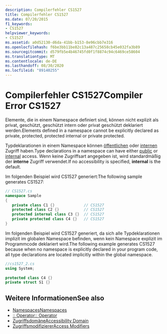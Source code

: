 ```yaml
---
description: Compilerfehler CS1527
title: Compilerfehler CS1527
ms.date: 07/20/2015
f1_keywords:
- CS1527
helpviewer_keywords:
- CS1527
ms.assetid: a0d52130-d6da-41bb-b153-8e96cbb7e316
ms.openlocfilehash: f6be3bb11be82c13a487c25658cb45e032fa3b89
ms.sourcegitcommit: d579fb5e4b46745fd0f1f8874c94c6469ce58604
ms.translationtype: MT
ms.contentlocale: de-DE
ms.lasthandoff: 08/30/2020
ms.locfileid: "89140255"
---
```

# <a name="compiler-error-cs1527"></a><span data-ttu-id="3585c-103">Compilerfehler CS1527</span><span class="sxs-lookup"><span data-stu-id="3585c-103">Compiler Error CS1527</span></span>

<span data-ttu-id="3585c-104">Elemente, die in einem Namespace definiert sind, können nicht explizit als privat, geschützt, geschützt intern oder privat geschützt deklariert werden.</span><span class="sxs-lookup"><span data-stu-id="3585c-104">Elements defined in a namespace cannot be explicitly declared as private, protected, protected internal or private protected.</span></span>
  
 <span data-ttu-id="3585c-105">Typdeklarationen in einem Namespace können [öffentlichen](../language-reference/keywords/public.md) oder [internen](../language-reference/keywords/internal.md) Zugriff haben.</span><span class="sxs-lookup"><span data-stu-id="3585c-105">Type declarations in a namespace can have either [public](../language-reference/keywords/public.md) or [internal](../language-reference/keywords/internal.md) access.</span></span> <span data-ttu-id="3585c-106">Wenn keine Zugriffsart angegeben ist, wird standardmäßig der **interne** Zugriff verwendet.</span><span class="sxs-lookup"><span data-stu-id="3585c-106">If no accessibility is specified, **internal** is the default.</span></span>  
  
 <span data-ttu-id="3585c-107">Im folgenden Beispiel wird CS1527 generiert:</span><span class="sxs-lookup"><span data-stu-id="3585c-107">The following sample generates CS1527:</span></span>  
  
```csharp  
// CS1527.cs  
namespace Sample  
{  
   private class C1 {}             // CS1527  
   protected class C2 {}           // CS1527  
   protected internal class C3 {}  // CS1527  
   private protected class C4 {}   // CS1527
}  
```  
  
 <span data-ttu-id="3585c-108">Im folgenden Beispiel wird CS1527 generiert, da sich alle Typdeklarationen implizit im globalen Namespace befinden, wenn kein Namespace explizit im Programmcode deklariert wird.</span><span class="sxs-lookup"><span data-stu-id="3585c-108">The following example generates CS1527 because when no namespace is explicitly declared in your program code, all type declarations are located implicitly within the global namespace.</span></span>  
  
```csharp  
//cs1527_2.cs  
using System;  
  
protected class C4 {}  
private struct S1 {}  
```  
  
## <a name="see-also"></a><span data-ttu-id="3585c-109">Weitere Informationen</span><span class="sxs-lookup"><span data-stu-id="3585c-109">See also</span></span>

- [<span data-ttu-id="3585c-110">Namespaces</span><span class="sxs-lookup"><span data-stu-id="3585c-110">Namespaces</span></span>](../programming-guide/namespaces/index.md)
- [<span data-ttu-id="3585c-111">:: Operator</span><span class="sxs-lookup"><span data-stu-id="3585c-111">:: Operator</span></span>](../language-reference/operators/namespace-alias-qualifier.md)
- [<span data-ttu-id="3585c-112">Zugriffsdomäne</span><span class="sxs-lookup"><span data-stu-id="3585c-112">Accessibility Domain</span></span>](../language-reference/keywords/accessibility-domain.md)
- [<span data-ttu-id="3585c-113">Zugriffsmodifizierer</span><span class="sxs-lookup"><span data-stu-id="3585c-113">Access Modifiers</span></span>](../programming-guide/classes-and-structs/access-modifiers.md)
